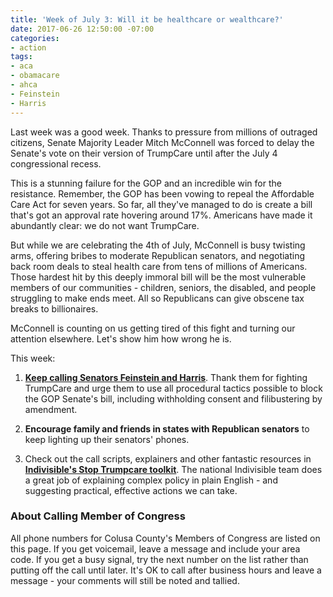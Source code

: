 ```yaml
---
title: 'Week of July 3: Will it be healthcare or wealthcare?'
date: 2017-06-26 12:50:00 -07:00
categories:
- action
tags:
- aca
- obamacare
- ahca
- Feinstein
- Harris
---
```


Last week was a good week. Thanks to pressure from millions of outraged citizens, Senate Majority Leader Mitch McConnell was forced to delay the Senate's vote on their version of TrumpCare until after the July 4 congressional recess. 

This is a stunning failure for the GOP and an incredible win for the resistance. Remember, the GOP has been vowing to repeal the Affordable Care Act for seven years. So far, all they've managed to do is create a bill that's got an approval rate hovering around 17%. Americans have made it abundantly clear: we do not want TrumpCare.

But while we are celebrating the 4th of July, McConnell is busy twisting arms, offering bribes to moderate Republican senators, and negotiating back room deals to steal health care from tens of millions of Americans. Those hardest hit by this deeply immoral bill will be the most vulnerable members of our communities - children, seniors, the disabled, and people struggling to make ends meet. All so Republicans can give obscene tax breaks to billionaires.

McConnell is counting on us getting tired of this fight and turning our attention elsewhere. Let's show him how wrong he is.

This week: 

1. [**Keep calling Senators Feinstein and Harris**](https://www.indivisibleguide.com/resource/withholding-consent-filibuster-amendment-call-script/). Thank them for fighting TrumpCare and urge them to use all procedural tactics possible to block the GOP Senate's bill, including withholding consent and filibustering by amendment. 

2. **Encourage family and friends in states with Republican senators** to keep lighting up their senators' phones. 

3. Check out the call scripts, explainers and other fantastic resources in [**Indivisible's Stop Trumpcare toolkit**](https://www.indivisibleguide.com/stop-trumpcare/). The national Indivisible team does a great job of explaining complex policy in plain English - and suggesting practical, effective actions we can take. 


### About Calling Member of Congress

All phone numbers for Colusa County's Members of Congress are listed on this page. If you get voicemail, leave a message and include your area code. If you get a busy signal, try the next number on the list rather than putting off the call until later. It's OK to call after business hours and leave a message - your comments will still be noted and tallied.
